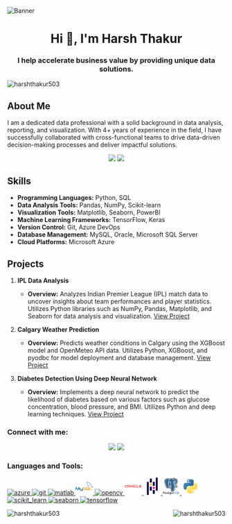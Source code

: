 ![Banner](https://miro.medium.com/v2/resize:fit:4800/format:webp/0*P05QRp-DLjilPC6L.png)

<h1 align="center">Hi 👋, I'm Harsh Thakur</h1>
<h3 align="center">I help accelerate business value by providing unique data solutions.</h3>

<p align="left">
  <img src="https://komarev.com/ghpvc/?username=harshthakur503&label=Profile%20views&color=0e75b6&style=flat" alt="harshthakur503" />
</p>

## About Me

I am a dedicated data professional with a solid background in data analysis, reporting, and visualization. With 4+ years of experience in the field, I have successfully collaborated with cross-functional teams to drive data-driven decision-making processes and deliver impactful solutions.

 <p align="center">
    <a href="https://www.linkedin.com/in/harsh-thakur-137959b9/"><img src="https://img.shields.io/badge/linkedin-%230077B5.svg?&style=for-the-badge&logo=linkedin&logoColor=white" height=23></a>
    <a href="mailto:harshthakur503@gmail.com"><img src="https://img.shields.io/badge/Gmail-D14836?style=for-the-badge&logo=gmail&logoColor=white" height=23></a>
  </p>

## Skills

- **Programming Languages:** Python, SQL
- **Data Analysis Tools:** Pandas, NumPy, Scikit-learn
- **Visualization Tools:** Matplotlib, Seaborn, PowerBI
- **Machine Learning Frameworks:** TensorFlow, Keras
- **Version Control:** Git, Azure DevOps
- **Database Management:** MySQL, Oracle, Microsoft SQL Server
- **Cloud Platforms:** Microsoft Azure

## Projects

1. **IPL Data Analysis**
   - **Overview:** Analyzes Indian Premier League (IPL) match data to uncover insights about team performances and player statistics. Utilizes Python libraries such as NumPy, Pandas, Matplotlib, and Seaborn for data analysis and visualization. [View Project](https://github.com/harshthakur503/IPL-Data-Analysis)

2. **Calgary Weather Prediction**
   - **Overview:** Predicts weather conditions in Calgary using the XGBoost model and OpenMeteo API data. Utilizes Python, XGBoost, and pyodbc for model deployment and database management. [View Project](https://github.com/harshthakur503/Calgary-Weather-Prediction-/blob/main/calgary_weather_prediction.ipynb)

3. **Diabetes Detection Using Deep Neural Network**
   - **Overview:** Implements a deep neural network to predict the likelihood of diabetes based on various factors such as glucose concentration, blood pressure, and BMI. Utilizes Python and deep learning techniques. [View Project](https://github.com/harshthakur503/Diabetes-Detection)


<h3 align="left">Connect with me:</h3>
<p align="center">
    <a href="https://www.linkedin.com/in/harsh-thakur-137959b9/"><img src="https://img.shields.io/badge/linkedin-%230077B5.svg?&style=for-the-badge&logo=linkedin&logoColor=white" height=23></a>
    <a href="mailto:harshthakur503@gmail.com"><img src="https://img.shields.io/badge/Gmail-D14836?style=for-the-badge&logo=gmail&logoColor=white" height=23></a>
  </p>


<h3 align="left">Languages and Tools:</h3>
<p align="left">
  <a href="https://azure.microsoft.com/en-in/" target="_blank" rel="noreferrer">
    <img src="https://www.vectorlogo.zone/logos/microsoft_azure/microsoft_azure-icon.svg" alt="azure" width="40" height="40"/>
  </a>
  <a href="https://git-scm.com/" target="_blank" rel="noreferrer">
    <img src="https://www.vectorlogo.zone/logos/git-scm/git-scm-icon.svg" alt="git" width="40" height="40"/>
  </a>
  <a href="https://www.mathworks.com/" target="_blank" rel="noreferrer">
    <img src="https://upload.wikimedia.org/wikipedia/commons/2/21/Matlab_Logo.png" alt="matlab" width="40" height="40"/>
  </a>
  <a href="https://www.mysql.com/" target="_blank" rel="noreferrer">
    <img src="https://raw.githubusercontent.com/devicons/devicon/master/icons/mysql/mysql-original-wordmark.svg" alt="mysql" width="40" height="40"/>
  </a>
  <a href="https://opencv.org/" target="_blank" rel="noreferrer">
    <img src="https://www.vectorlogo.zone/logos/opencv/opencv-icon.svg" alt="opencv" width="40" height="40"/>
  </a>
  <a href="https://www.oracle.com/" target="_blank" rel="noreferrer">
    <img src="https://raw.githubusercontent.com/devicons/devicon/master/icons/oracle/oracle-original.svg" alt="oracle" width="40" height="40"/>
  </a>
  <a href="https://pandas.pydata.org/" target="_blank" rel="noreferrer">
    <img src="https://raw.githubusercontent.com/devicons/devicon/2ae2a900d2f041da66e950e4d48052658d850630/icons/pandas/pandas-original.svg" alt="pandas" width="40" height="40"/>
  </a>
  <a href="https://www.postgresql.org" target="_blank" rel="noreferrer">
    <img src="https://raw.githubusercontent.com/devicons/devicon/master/icons/postgresql/postgresql-original-wordmark.svg" alt="postgresql" width="40" height="40"/>
  </a>
  <a href="https://www.python.org" target="_blank" rel="noreferrer">
    <img src="https://raw.githubusercontent.com/devicons/devicon/master/icons/python/python-original.svg" alt="python" width="40" height="40"/>
  </a>
  <a href="https://scikit-learn.org/" target="_blank" rel="noreferrer">
    <img src="https://upload.wikimedia.org/wikipedia/commons/0/05/Scikit_learn_logo_small.svg" alt="scikit_learn" width="40" height="40"/>
  </a>
  <a href="https://seaborn.pydata.org/" target="_blank" rel="noreferrer">
    <img src="https://seaborn.pydata.org/_images/logo-mark-lightbg.svg" alt="seaborn" width="40" height="40"/>
  </a>
  <a href="https://www.tensorflow.org" target="_blank" rel="noreferrer">
    <img src="https://www.vectorlogo.zone/logos/tensorflow/tensorflow-icon.svg" alt="tensorflow" width="40" height="40"/>
  </a>
</p>

<p align="center">
  <img align="left" src="https://github-readme-stats.vercel.app/api/top-langs?username=harshthakur503&show_icons=true&locale=en&layout=compact" alt="harshthakur503" />
 
  <img align="right" src="https://github-readme-streak-stats.herokuapp.com/?user=harshthakur503" alt="harshthakur503" />
</p>





